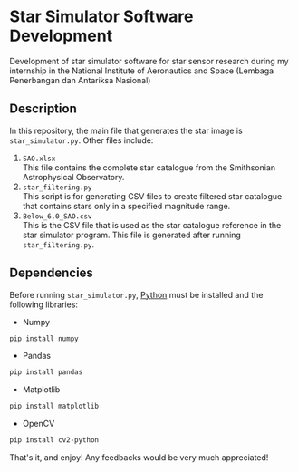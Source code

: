 # Star Simulator Software Development
Development of star simulator software for star sensor research during my internship in the National Institute of Aeronautics and Space (Lembaga Penerbangan dan Antariksa Nasional)

## Description
In this repository, the main file that generates the star image is ```star_simulator.py```. Other files include:
1. ```SAO.xlsx```
<br>This file contains the complete star catalogue from the Smithsonian Astrophysical Observatory.
2. ```star_filtering.py```
<br>This script is for generating CSV files to create filtered star catalogue that contains stars only in a specified magnitude range.
3. ```Below_6.0_SAO.csv```
<br>This is the CSV file that is used as the star catalogue reference in the star simulator program. This file is generated after running ```star_filtering.py```.

## Dependencies
Before running ```star_simulator.py```, [Python](https://www.python.org/downloads/) must be installed and the following libraries:
* Numpy
```bash
pip install numpy
```
* Pandas
```bash
pip install pandas
```
* Matplotlib
```bash
pip install matplotlib
```
* OpenCV
```bash
pip install cv2-python
```

That's it, and enjoy! Any feedbacks would be very much appreciated!
